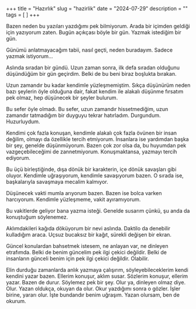 +++
title = "Hazırlık"
slug = "hazirlik"
date = "2024-07-29"
description = ""
tags = [
]
+++

Bazen neden bu yazıları yazdığımı pek bilmiyorum. Arada bir içimden geldiği için yazıyorum zaten. Bugün açıkçası böyle bir gün. Yazmak istediğim bir gün.

Günümü anlatmayacağım tabii, nasıl geçti, neden buradayım. Sadece yazmak istiyorum...

Aslında sıradan bir gündü. Uzun zaman sonra, ilk defa sıradan olduğunu düşündüğüm bir gün geçirdim. Belki de bu beni biraz boşlukta bırakan.

Uzun zamandır bu kadar kendimle yüzleşmemiştim. Sıkça düşünürüm neden bazı şeylerin öyle olduğuna dair, fakat kendim ile alakalı düşünme fırsatım pek olmaz, hep düşünecek bir şeyler bulurum.

Bu sefer öyle olmadı. Bu sefer, uzun zamandır hissetmediğim, uzun zamandır tatmadığım bir duyguyu tekrar hatırladım. Durgundum. Huzurluydum.

Kendimi çok fazla konuşan, kendimle alakalı çok fazla övünen bir insan değilim, olmayı da özellikle tercih etmiyorum. İnsanlara ise yardımdan başka bir şey, genelde düşünmüyorum. Bazen çok zor olsa da, bu huyumdan pek vazgeçebileceğimi de zannetmiyorum. Konuşmaktansa, yazmayı tercih ediyorum.

Bu üçü birleştiğinde, dışa dönük bir karakterin, içe dönük savaşları gibi oluyor. Kendimle uğraşıyorum, kendimle savaşıyorum bazen. O sırada ise, başkalarıyla savaşmaya mecalim kalmıyor.

Düşünecek vakti mumla arıyorum bazen. Bazen ise bolca varken harcıyorum. Kendimle yüzleşmeme, vakit ayıramıyorum.

Bu vakitlerde geliyor bana yazma isteği. Genelde susarım çünkü, şu anda da konuştuğum söylenemez.

Aklımdakileri kağıda döküyorum bir nevi aslında. Daktilo da denebilir kulladığım araca. Uçsuz bucaksız bir kağıt, sürekli değişen bir ekran.

Güncel konulardan bahsetmek istesem, ne anlayan var, ne dinleyen etrafımda. Belki de benim güncelim pek ilgi çekici değildir. Belki de insanların günceli benim için pek ilgi çekici değildir. Olabilir.

Elin durduğu zamanlarda anlık yazmaya çalışırım, söyleyebileceklerim kendi kendini yazar bazen. Ellerim konuşur, aklım susar. Sözlerim konuşur, ellerim yazar. Bazen de durur. Söylemez pek bir şey. Olur ya, dinleyen olmaz diye. Olur. Yazan oldukça, okuyan da olur. Okur yazdığımı sonra o gözler. İşler birine, yararı olur. İşte bundandır benim uğraşım. Yazan olursam, ben de okurum.